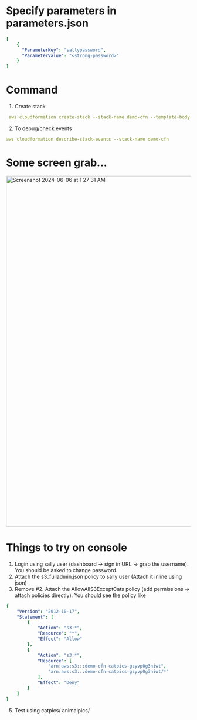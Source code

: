 # Specify parameters in parameters.json

```yaml
[
    {
      "ParameterKey": "sallypassword",
      "ParameterValue": "<strong-password>"
    }
]
```
# Command

1. Create stack
```yaml
 aws cloudformation create-stack --stack-name demo-cfn --template-body file://</full-path> --parameters file://</full-path> --capabilities CAPABILITY_NAMED_IAM
```

2. To debug/check events
```yaml
aws cloudformation describe-stack-events --stack-name demo-cfn
```

# Some screen grab...

<img width="954" alt="Screenshot 2024-06-06 at 1 27 31 AM" src="https://github.com/gstelang/aws-solutions-architect/assets/58006887/6fe3a936-e598-4618-bd84-29b8cb4e271c">

# Things to try on console
1. Login using sally user (dashboard -> sign in URL -> grab the username). You should be asked to change password.
2. Attach the s3_fulladmin.json policy to sally user (Attach it inline using json)
3. Remove #2. Attach the AllowAllS3ExceptCats policy (add permissions -> attach policies directly). You should see the policy like
```yaml
{
    "Version": "2012-10-17",
    "Statement": [
        {
            "Action": "s3:*",
            "Resource": "*",
            "Effect": "Allow"
        },
        {
            "Action": "s3:*",
            "Resource": [
                "arn:aws:s3:::demo-cfn-catpics-gzyvp0g3niwt",
                "arn:aws:s3:::demo-cfn-catpics-gzyvp0g3niwt/*"
            ],
            "Effect": "Deny"
        }
    ]
}
```
5. Test using catpics/ animalpics/
